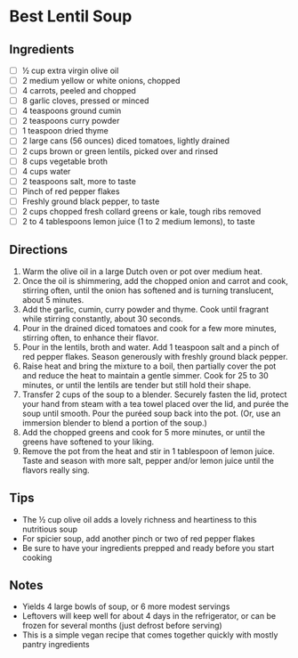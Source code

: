 # Best Lentil Soup

## Ingredients
- [ ] ½ cup extra virgin olive oil
- [ ] 2 medium yellow or white onions, chopped
- [ ] 4 carrots, peeled and chopped
- [ ] 8 garlic cloves, pressed or minced
- [ ] 4 teaspoons ground cumin
- [ ] 2 teaspoons curry powder
- [ ] 1 teaspoon dried thyme
- [ ] 2 large cans (56 ounces) diced tomatoes, lightly drained
- [ ] 2 cups brown or green lentils, picked over and rinsed
- [ ] 8 cups vegetable broth
- [ ] 4 cups water
- [ ] 2 teaspoons salt, more to taste
- [ ] Pinch of red pepper flakes
- [ ] Freshly ground black pepper, to taste
- [ ] 2 cups chopped fresh collard greens or kale, tough ribs removed
- [ ] 2 to 4 tablespoons lemon juice (1 to 2 medium lemons), to taste

## Directions
1. Warm the olive oil in a large Dutch oven or pot over medium heat.
2. Once the oil is shimmering, add the chopped onion and carrot and cook, stirring often, until the onion has softened and is turning translucent, about 5 minutes.
3. Add the garlic, cumin, curry powder and thyme. Cook until fragrant while stirring constantly, about 30 seconds.
4. Pour in the drained diced tomatoes and cook for a few more minutes, stirring often, to enhance their flavor.
5. Pour in the lentils, broth and water. Add 1 teaspoon salt and a pinch of red pepper flakes. Season generously with freshly ground black pepper.
6. Raise heat and bring the mixture to a boil, then partially cover the pot and reduce the heat to maintain a gentle simmer. Cook for 25 to 30 minutes, or until the lentils are tender but still hold their shape.
7. Transfer 2 cups of the soup to a blender. Securely fasten the lid, protect your hand from steam with a tea towel placed over the lid, and purée the soup until smooth. Pour the puréed soup back into the pot. (Or, use an immersion blender to blend a portion of the soup.)
8. Add the chopped greens and cook for 5 more minutes, or until the greens have softened to your liking.
9. Remove the pot from the heat and stir in 1 tablespoon of lemon juice. Taste and season with more salt, pepper and/or lemon juice until the flavors really sing.

## Tips
- The ½ cup olive oil adds a lovely richness and heartiness to this nutritious soup
- For spicier soup, add another pinch or two of red pepper flakes
- Be sure to have your ingredients prepped and ready before you start cooking

## Notes
- Yields 4 large bowls of soup, or 6 more modest servings
- Leftovers will keep well for about 4 days in the refrigerator, or can be frozen for several months (just defrost before serving)
- This is a simple vegan recipe that comes together quickly with mostly pantry ingredients
